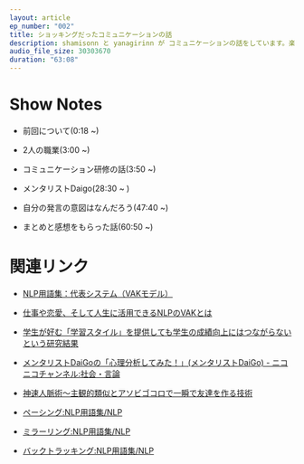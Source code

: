 ```yaml
---
layout: article
ep_number: "002"
title: ショッキングだったコミュニケーションの話
description: shamisonn と yanagirinn が コミュニケーションの話をしています。楽しそうですね。
audio_file_size: 30303670
duration: "63:08"
---
```


# Show Notes

- 前回について(0:18 ~)

- 2人の職業(3:00 ~)

- コミュニケーション研修の話(3:50 ~)

- メンタリストDaigo(28:30 ~ )

- 自分の発言の意図はなんだろう(47:40 ~)

- まとめと感想をもらった話(60:50 ~)

# 関連リンク

- [NLP用語集：代表システム（VAKモデル）](https://www.nlpjapan.co.jp/000132.html)

- [仕事や恋愛、そして人生に活用できるNLPのVAKとは](https://life-and-mind.com/nlp-vak-4878)

- [学生が好む「学習スタイル」を提供しても学生の成績向上にはつながらないという研究結果](https://gigazine.net/news/20180523-no-benefit-from-learning-style/)

- [メンタリストDaiGoの「心理分析してみた！」(メンタリストDaiGo) - ニコニコチャンネル:社会・言論](http://ch.nicovideo.jp/mentalist)

- [神速人脈術～主観的類似とアソビゴコロで一瞬で友達を作る技術](https://www.youtube.com/watch?v=jZp4OJ7Re_g)

- [ペーシング:NLP用語集/NLP](http://www.nlpjapan.org/nlpword13.html)

- [ミラーリング:NLP用語集/NLP](http://www.nlpjapan.org/nlpword14.html)

- [バックトラッキング:NLP用語集/NLP](http://www.nlpjapan.org/nlpword12.html)

